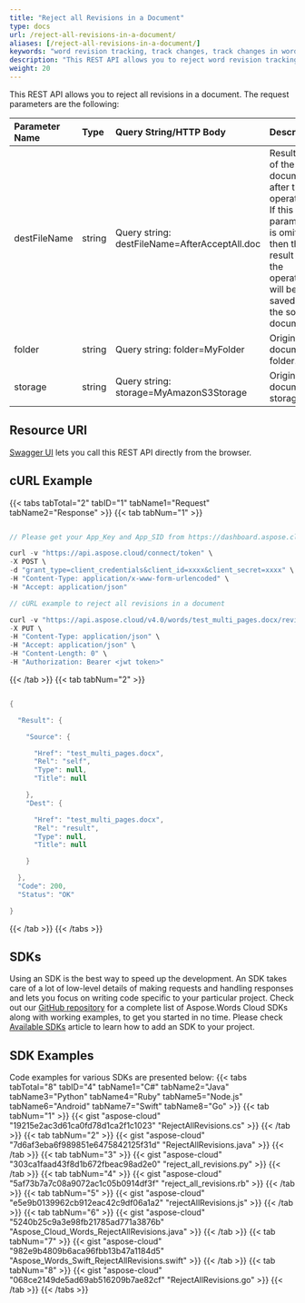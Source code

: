 ```yaml
---
title: "Reject all Revisions in a Document"
type: docs
url: /reject-all-revisions-in-a-document/
aliases: [/reject-all-revisions-in-a-document/]
keywords: "word revision tracking, track changes, track changes in word"
description: "This REST API allows you to reject word revision tracking."
weight: 20
---
```


This REST API allows you to reject all revisions in a document. The request parameters are the following:

|Parameter Name|Type|Query String/HTTP Body|Description|
| :- | :- | :- | :- |
|destFileName|string|Query string: destFileName=AfterAcceptAll.doc|Result path of the document after the operation. If this parameter is omitted then the result of the operation will be saved as the source document.|
|folder|string|Query string: folder=MyFolder|Original document folder.|
|storage|string|Query string: storage=MyAmazonS3Storage|Original document storage.|

## Resource URI

[Swagger UI](https://apireference.aspose.cloud/words/#/Revisions/RejectAllRevisions) lets you call this REST API directly from the browser.  

## cURL Example

{{< tabs tabTotal="2" tabID="1" tabName1="Request" tabName2="Response" >}}
{{< tab tabNum="1" >}}

```java

// Please get your App_Key and App_SID from https://dashboard.aspose.cloud/#/apps. Place your App_Key in "client_secret" and App_SID in "client_id" argument.

curl -v "https://api.aspose.cloud/connect/token" \
-X POST \
-d "grant_type=client_credentials&client_id=xxxx&client_secret=xxxx" \
-H "Content-Type: application/x-www-form-urlencoded" \
-H "Accept: application/json"

// cURL example to reject all revisions in a document

curl -v "https://api.aspose.cloud/v4.0/words/test_multi_pages.docx/revisions/rejectAll" \
-X PUT \
-H "Content-Type: application/json" \
-H "Accept: application/json" \
-H "Content-Length: 0" \
-H "Authorization: Bearer <jwt token>"

```

{{< /tab >}}
{{< tab tabNum="2" >}}

```java

{

  "Result": {

    "Source": {

      "Href": "test_multi_pages.docx",
      "Rel": "self",
      "Type": null,
      "Title": null

    },
    "Dest": {

      "Href": "test_multi_pages.docx",
      "Rel": "result",
      "Type": null,
      "Title": null

    }

  },
  "Code": 200,
  "Status": "OK"

}

```

{{< /tab >}}
{{< /tabs >}}

## SDKs

Using an SDK is the best way to speed up the development. An SDK takes care of a lot of low-level details of making requests and handling responses and lets you focus on writing code specific to your particular project. Check out our [GitHub repository](https://github.com/aspose-words-cloud) for a complete list of Aspose.Words Cloud SDKs along with working examples, to get you started in no time. Please check [Available SDKs](/available-sdks/) article to learn how to add an SDK to your project.

## SDK Examples

Code examples for various SDKs are presented below:
{{< tabs tabTotal="8" tabID="4" tabName1="C#" tabName2="Java" tabName3="Python" tabName4="Ruby" tabName5="Node.js" tabName6="Android" tabName7="Swift" tabName8="Go" >}}
{{< tab tabNum="1" >}}
{{< gist "aspose-cloud" "19215e2ac3d61ca0fd78d1ca2f1c1023" "RejectAllRevisions.cs" >}}
{{< /tab >}}
{{< tab tabNum="2" >}}
{{< gist "aspose-cloud" "7d6af3eba6f989851e6475842125f31d" "RejectAllRevisions.java" >}}
{{< /tab >}}
{{< tab tabNum="3" >}}
{{< gist "aspose-cloud" "303ca1faad43f8d1b672fbeac98ad2e0" "reject_all_revisions.py" >}}
{{< /tab >}}
{{< tab tabNum="4" >}}
{{< gist "aspose-cloud" "5af73b7a7c08a9072ac1c05b0914df3f" "reject_all_revisions.rb" >}}
{{< /tab >}}
{{< tab tabNum="5" >}}
{{< gist "aspose-cloud" "e5e9b0139962cb912eac42c9df06a1a2" "rejectAllRevisions.js" >}}
{{< /tab >}}
{{< tab tabNum="6" >}}
{{< gist "aspose-cloud" "5240b25c9a3e98fb21785ad771a3876b" "Aspose_Cloud_Words_RejectAllRevisions.java" >}}
{{< /tab >}}
{{< tab tabNum="7" >}}
{{< gist "aspose-cloud" "982e9b4809b6aca96fbb13b47a1184d5" "Aspose_Words_Swift_RejectAllRevisions.swift" >}}
{{< /tab >}}
{{< tab tabNum="8" >}}
{{< gist "aspose-cloud" "068ce2149de5ad69ab516209b7ae82cf" "RejectAllRevisions.go" >}}
{{< /tab >}}
{{< /tabs >}}
